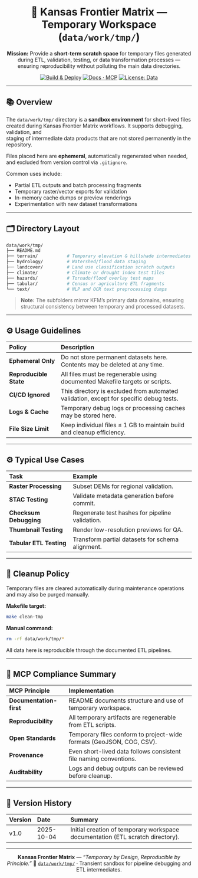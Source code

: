 <div align="center">

# 🧩 Kansas Frontier Matrix — Temporary Workspace (`data/work/tmp/`)

**Mission:** Provide a **short-term scratch space** for temporary files generated  
during ETL, validation, testing, or data transformation processes —  
ensuring reproducibility without polluting the main data directories.

[![Build & Deploy](https://github.com/bartytime4life/Kansas-Frontier-Matrix/actions/workflows/site.yml/badge.svg)](../../../../.github/workflows/site.yml)
[![Docs · MCP](https://img.shields.io/badge/Docs-MCP-blue)](../../../../docs/)
[![License: Data](https://img.shields.io/badge/License-CC--BY%204.0-green)](../../../../LICENSE)

</div>

---

## 📚 Overview

The `data/work/tmp/` directory is a **sandbox environment** for short-lived files  
created during Kansas Frontier Matrix workflows. It supports debugging, validation, and  
staging of intermediate data products that are not stored permanently in the repository.

Files placed here are **ephemeral**, automatically regenerated when needed,  
and excluded from version control via `.gitignore`.

Common uses include:
- Partial ETL outputs and batch processing fragments  
- Temporary raster/vector exports for validation  
- In-memory cache dumps or preview renderings  
- Experimentation with new dataset transformations  

---

## 🗂️ Directory Layout

```bash
data/work/tmp/
├── README.md
├── terrain/           # Temporary elevation & hillshade intermediates
├── hydrology/         # Watershed/flood data staging
├── landcover/         # Land use classification scratch outputs
├── climate/           # Climate or drought index test tiles
├── hazards/           # Tornado/flood overlay test maps
├── tabular/           # Census or agriculture ETL fragments
└── text/              # NLP and OCR text preprocessing dumps
````

> **Note:** The subfolders mirror KFM’s primary data domains, ensuring structural
> consistency between temporary and processed datasets.

---

## ⚙️ Usage Guidelines

| Policy                 | Description                                                                            |
| :--------------------- | :------------------------------------------------------------------------------------- |
| **Ephemeral Only**     | Do not store permanent datasets here. Contents may be deleted at any time.             |
| **Reproducible State** | All files must be regenerable using documented Makefile targets or scripts.            |
| **CI/CD Ignored**      | This directory is excluded from automated validation, except for specific debug tests. |
| **Logs & Cache**       | Temporary debug logs or processing caches may be stored here.                          |
| **File Size Limit**    | Keep individual files ≤ 1 GB to maintain build and cleanup efficiency.                 |

---

## ⚙️ Typical Use Cases

| Task                    | Example                                          |
| :---------------------- | :----------------------------------------------- |
| **Raster Processing**   | Subset DEMs for regional validation.             |
| **STAC Testing**        | Validate metadata generation before commit.      |
| **Checksum Debugging**  | Regenerate test hashes for pipeline validation.  |
| **Thumbnail Testing**   | Render low-resolution previews for QA.           |
| **Tabular ETL Testing** | Transform partial datasets for schema alignment. |

---

## 🧹 Cleanup Policy

Temporary files are cleared automatically during maintenance operations
and may also be purged manually.

**Makefile target:**

```bash
make clean-tmp
```

**Manual command:**

```bash
rm -rf data/work/tmp/*
```

All data here is reproducible through the documented ETL pipelines.

---

## 🧠 MCP Compliance Summary

| MCP Principle           | Implementation                                                       |
| :---------------------- | :------------------------------------------------------------------- |
| **Documentation-first** | README documents structure and use of temporary workspace.           |
| **Reproducibility**     | All temporary artifacts are regenerable from ETL scripts.            |
| **Open Standards**      | Temporary files conform to project-wide formats (GeoJSON, COG, CSV). |
| **Provenance**          | Even short-lived data follows consistent file naming conventions.    |
| **Auditability**        | Logs and debug outputs can be reviewed before cleanup.               |

---

## 📅 Version History

| Version | Date       | Summary                                                                        |
| :------ | :--------- | :----------------------------------------------------------------------------- |
| v1.0    | 2025-10-04 | Initial creation of temporary workspace documentation (ETL scratch directory). |

---

<div align="center">

**Kansas Frontier Matrix** — *“Temporary by Design, Reproducible by Principle.”*
📍 [`data/work/tmp/`](.) · Transient sandbox for pipeline debugging and ETL intermediates.

</div>
